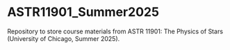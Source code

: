 # ASTR11901_Summer2025
Repository to store course materials from ASTR 11901: The Physics of Stars (University of Chicago, Summer 2025).
